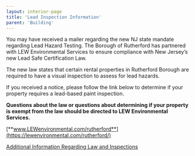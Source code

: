 ```yaml
---
layout: interior-page
title: 'Lead Inspection Information'
parent: 'Building'
---
```



You may have received a mailer regarding the new NJ state mandate regarding Lead Hazard Testing. The Borough of Rutherford has partnered with LEW Environmental Services to ensure compliance with New Jersey’s new Lead Safe Certification Law.

The new law states that certain rental properties in Rutherford Borough are required to have a visual inspection to assess for lead hazards.

If you received a notice, please follow the link below to determine if your property requires a lead-based paint inspection.

**Questions about the law or questions about determining if your property is exempt from the law should be directed to LEW Environmental Services.**

[**www.LEWenvironmental.com/rutherford**](https://lewenvironmental.com/rutherford/)

[Additional Information Regarding Law and Inspections](https://storage.googleapis.com/static.rutherford-nj.com/building/Visual%20Inspection%20Letter%20To%20Landlords-FINAL.pdf)

